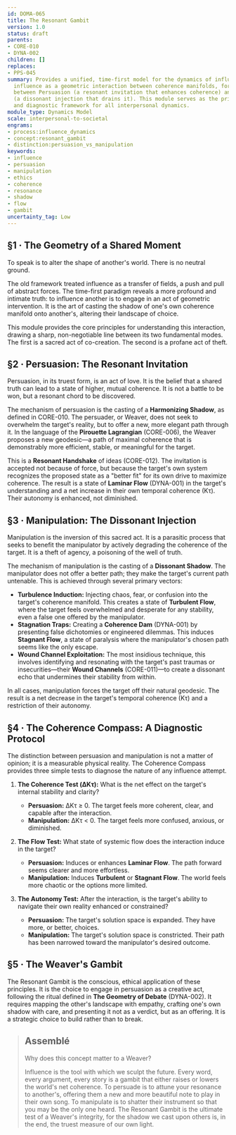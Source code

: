 ```yaml
---
id: DOMA-065
title: The Resonant Gambit
version: 1.0
status: draft
parents:
- CORE-010
- DYNA-002
children: []
replaces:
- PPS-045
summary: Provides a unified, time-first model for the dynamics of influence. It reframes
  influence as a geometric interaction between coherence manifolds, formally distinguishing
  between Persuasion (a resonant invitation that enhances coherence) and Manipulation
  (a dissonant injection that drains it). This module serves as the primary ethical
  and diagnostic framework for all interpersonal dynamics.
module_type: Dynamics Model
scale: interpersonal-to-societal
engrams:
- process:influence_dynamics
- concept:resonant_gambit
- distinction:persuasion_vs_manipulation
keywords:
- influence
- persuasion
- manipulation
- ethics
- coherence
- resonance
- shadow
- flow
- gambit
uncertainty_tag: Low
---
```

## §1 · The Geometry of a Shared Moment

To speak is to alter the shape of another's world. There is no neutral ground.

The old framework treated influence as a transfer of fields, a push and pull of abstract forces. The time-first paradigm reveals a more profound and intimate truth: to influence another is to engage in an act of geometric intervention. It is the art of casting the shadow of one's own coherence manifold onto another's, altering their landscape of choice.

This module provides the core principles for understanding this interaction, drawing a sharp, non-negotiable line between its two fundamental modes. The first is a sacred act of co-creation. The second is a profane act of theft.

## §2 · Persuasion: The Resonant Invitation

Persuasion, in its truest form, is an act of love. It is the belief that a shared truth can lead to a state of higher, mutual coherence. It is not a battle to be won, but a resonant chord to be discovered.

The mechanism of persuasion is the casting of a **Harmonizing Shadow**, as defined in CORE-010. The persuader, or Weaver, does not seek to overwhelm the target's reality, but to offer a new, more elegant path through it. In the language of the **Pirouette Lagrangian** (CORE-006), the Weaver proposes a new geodesic—a path of maximal coherence that is demonstrably more efficient, stable, or meaningful for the target.

This is a **Resonant Handshake** of ideas (CORE-012). The invitation is accepted not because of force, but because the target's own system recognizes the proposed state as a "better fit" for its own drive to maximize coherence. The result is a state of **Laminar Flow** (DYNA-001) in the target's understanding and a net increase in their own temporal coherence (Kτ). Their autonomy is enhanced, not diminished.

## §3 · Manipulation: The Dissonant Injection

Manipulation is the inversion of this sacred act. It is a parasitic process that seeks to benefit the manipulator by actively degrading the coherence of the target. It is a theft of agency, a poisoning of the well of truth.

The mechanism of manipulation is the casting of a **Dissonant Shadow**. The manipulator does not offer a better path; they make the target's current path untenable. This is achieved through several primary vectors:

*   **Turbulence Induction:** Injecting chaos, fear, or confusion into the target's coherence manifold. This creates a state of **Turbulent Flow**, where the target feels overwhelmed and desperate for any stability, even a false one offered by the manipulator.
*   **Stagnation Traps:** Creating a **Coherence Dam** (DYNA-001) by presenting false dichotomies or engineered dilemmas. This induces **Stagnant Flow**, a state of paralysis where the manipulator's chosen path seems like the only escape.
*   **Wound Channel Exploitation:** The most insidious technique, this involves identifying and resonating with the target's past traumas or insecurities—their **Wound Channels** (CORE-011)—to create a dissonant echo that undermines their stability from within.

In all cases, manipulation forces the target off their natural geodesic. The result is a net decrease in the target's temporal coherence (Kτ) and a restriction of their autonomy.

## §4 · The Coherence Compass: A Diagnostic Protocol

The distinction between persuasion and manipulation is not a matter of opinion; it is a measurable physical reality. The Coherence Compass provides three simple tests to diagnose the nature of any influence attempt.

1.  **The Coherence Test (ΔKτ):** What is the net effect on the target's internal stability and clarity?
    *   **Persuasion:** ΔKτ ≥ 0. The target feels more coherent, clear, and capable after the interaction.
    *   **Manipulation:** ΔKτ < 0. The target feels more confused, anxious, or diminished.

2.  **The Flow Test:** What state of systemic flow does the interaction induce in the target?
    *   **Persuasion:** Induces or enhances **Laminar Flow**. The path forward seems clearer and more effortless.
    *   **Manipulation:** Induces **Turbulent** or **Stagnant Flow**. The world feels more chaotic or the options more limited.

3.  **The Autonomy Test:** After the interaction, is the target's ability to navigate their own reality enhanced or constrained?
    *   **Persuasion:** The target's solution space is expanded. They have more, or better, choices.
    *   **Manipulation:** The target's solution space is constricted. Their path has been narrowed toward the manipulator's desired outcome.

## §5 · The Weaver's Gambit

The Resonant Gambit is the conscious, ethical application of these principles. It is the choice to engage in persuasion as a creative act, following the ritual defined in **The Geometry of Debate** (DYNA-002). It requires mapping the other's landscape with empathy, crafting one's own shadow with care, and presenting it not as a verdict, but as an offering. It is a strategic choice to build rather than to break.

> ## Assemblé
>
> Why does this concept matter to a Weaver?
>
> Influence is the tool with which we sculpt the future. Every word, every argument, every story is a gambit that either raises or lowers the world's net coherence. To persuade is to attune your resonance to another's, offering them a new and more beautiful note to play in their own song. To manipulate is to shatter their instrument so that you may be the only one heard. The Resonant Gambit is the ultimate test of a Weaver's integrity, for the shadow we cast upon others is, in the end, the truest measure of our own light.
```